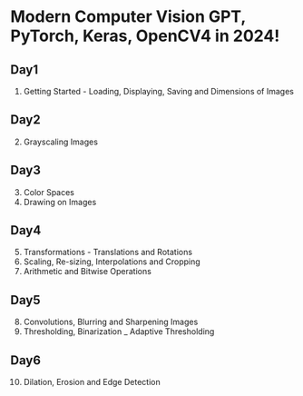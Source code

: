# Modern Computer Vision GPT, PyTorch, Keras, OpenCV4 in 2024!
## Day1
1. Getting Started - Loading, Displaying, Saving and Dimensions of Images

## Day2
2. Grayscaling Images

## Day3
3. Color Spaces
4. Drawing on Images

## Day4
5. Transformations - Translations and Rotations
6. Scaling, Re-sizing, Interpolations and Cropping
7. Arithmetic and Bitwise Operations

## Day5
8. Convolutions, Blurring and Sharpening Images
9. Thresholding, Binarization _ Adaptive Thresholding

## Day6
10. Dilation, Erosion and Edge Detection